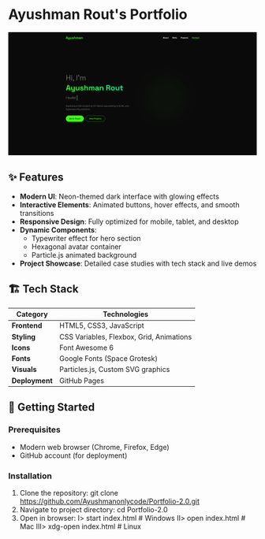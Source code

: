# Ayushman Rout's Portfolio

![Portfolio Preview](https://raw.githubusercontent.com/Ayushmanonlycode/Portfolio-2.0/main/screen.png)

## ✨ Features
- **Modern UI**: Neon-themed dark interface with glowing effects
- **Interactive Elements**: Animated buttons, hover effects, and smooth transitions
- **Responsive Design**: Fully optimized for mobile, tablet, and desktop
- **Dynamic Components**:
  - Typewriter effect for hero section
  - Hexagonal avatar container
  - Particle.js animated background
- **Project Showcase**: Detailed case studies with tech stack and live demos

## 🏗️ Tech Stack
| Category        | Technologies                                                                 |
|-----------------|------------------------------------------------------------------------------|
| **Frontend**    | HTML5, CSS3, JavaScript                                                      |
| **Styling**     | CSS Variables, Flexbox, Grid, Animations                                     |
| **Icons**       | Font Awesome 6                                                               |
| **Fonts**       | Google Fonts (Space Grotesk)                                                 |
| **Visuals**     | Particles.js, Custom SVG graphics                                            |
| **Deployment**  | GitHub Pages                                                                 |

## 🚀 Getting Started

### Prerequisites
- Modern web browser (Chrome, Firefox, Edge)
- GitHub account (for deployment)

### Installation
1. Clone the repository:
   git clone https://github.com/Ayushmanonlycode/Portfolio-2.0.git
2. Navigate to project directory:
   cd Portfolio-2.0
3. Open in browser:
   I>  start index.html  # Windows
   II>  open index.html   # Mac
   III> xdg-open index.html  # Linux   
